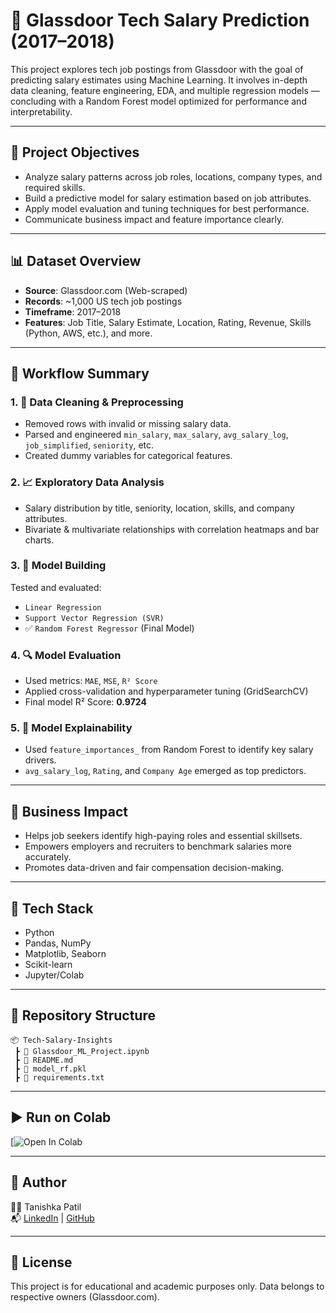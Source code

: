 # 💼 Glassdoor Tech Salary Prediction (2017–2018)

This project explores tech job postings from Glassdoor with the goal of predicting salary estimates using Machine Learning. It involves in-depth data cleaning, feature engineering, EDA, and multiple regression models — concluding with a Random Forest model optimized for performance and interpretability.

---

## 📌 Project Objectives

- Analyze salary patterns across job roles, locations, company types, and required skills.
- Build a predictive model for salary estimation based on job attributes.
- Apply model evaluation and tuning techniques for best performance.
- Communicate business impact and feature importance clearly.

---

## 📊 Dataset Overview

- **Source**: Glassdoor.com (Web-scraped)
- **Records**: ~1,000 US tech job postings
- **Timeframe**: 2017–2018
- **Features**: Job Title, Salary Estimate, Location, Rating, Revenue, Skills (Python, AWS, etc.), and more.

---

## 🧹 Workflow Summary

### 1. 🧼 Data Cleaning & Preprocessing
- Removed rows with invalid or missing salary data.
- Parsed and engineered `min_salary`, `max_salary`, `avg_salary_log`, `job_simplified`, `seniority`, etc.
- Created dummy variables for categorical features.

### 2. 📈 Exploratory Data Analysis
- Salary distribution by title, seniority, location, skills, and company attributes.
- Bivariate & multivariate relationships with correlation heatmaps and bar charts.

### 3. 🤖 Model Building
Tested and evaluated:
- `Linear Regression`
- `Support Vector Regression (SVR)`
- ✅ `Random Forest Regressor` (Final Model)

### 4. 🔍 Model Evaluation
- Used metrics: `MAE`, `MSE`, `R² Score`
- Applied cross-validation and hyperparameter tuning (GridSearchCV)
- Final model R² Score: **0.9724**

### 5. 🧠 Model Explainability
- Used `feature_importances_` from Random Forest to identify key salary drivers.
- `avg_salary_log`, `Rating`, and `Company Age` emerged as top predictors.

---

## 💼 Business Impact

- Helps job seekers identify high-paying roles and essential skillsets.
- Empowers employers and recruiters to benchmark salaries more accurately.
- Promotes data-driven and fair compensation decision-making.

---

## 🧪 Tech Stack

- Python
- Pandas, NumPy
- Matplotlib, Seaborn
- Scikit-learn
- Jupyter/Colab

---

## 📁 Repository Structure

```
📦 Tech-Salary-Insights
 ┣ 📄 Glassdoor_ML_Project.ipynb
 ┣ 📄 README.md
 ┣ 📄 model_rf.pkl
 ┣ 📄 requirements.txt
```

---

## ▶️ Run on Colab

[![Open In Colab](https://colab.research.google.com/drive/1nnrRliX-nwuG6F4ty7sbcjEYUsf1rTyf?usp=sharing)

---

## 🙌 Author

👩‍💻 Tanishka Patil  
📬 [LinkedIn](www.linkedin.com/in/tanishkapatil08) | [GitHub](https://github.com/Tanishka82)

---

## 📌 License

This project is for educational and academic purposes only. Data belongs to respective owners (Glassdoor.com).
